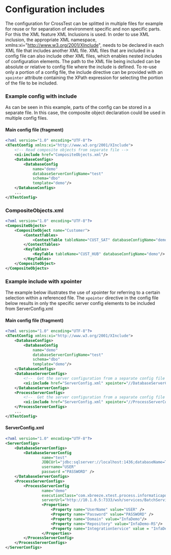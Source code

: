 # Configuration includes
The configuration for CrossTest can be splitted in multiple files for example for reuse or for separation of environment specific and non specific parts. For this the XML feature XML Inclusions is used.
In order to use XML inclusion, the appropriate XML namespace, xmlns:xi="http://www.w3.org/2001/XInclude", needs to be declared in each XML file that includes another XML file. XML files that are included in a config file can also include other XML files, which enables nested includes of configuration elements. The path to the XML file being included can be absolute or relative to config file where the include is defined. To re-use only a portion of a config file, the include directive can be provided with an `xpointer` attribute containing the XPath expression for selecting the portion of the file to be included.

### Example config with include
As can be seen in this example, parts of the config can be stored in a separate file. In this case, the composite object declaration could be used in multiple config files.

#### Main config file (fragment)
``` xml
<?xml version="1.0" encoding="UTF-8"?>
<XTestConfig xmlns:xi="http://www.w3.org/2001/XInclude">
	<!-- Read composite objects from separate file -->
    <xi:include href="CompositeObjects.xml"/>
	<DatabaseConfigs>		
		<DatabaseConfig 
			name="demo" 
			databaseServerConfigName="test"		
			schema="dbo"
			template="demo"/>	
	</DatabaseConfigs>
	...
</XTestConfig>
```

### CompositeObjects.xml
``` xml
<?xml version="1.0" encoding="UTF-8"?>     
<CompositeObjects>
    <CompositeObject name="Customer">
        <ContextTables>
            <ContextTable tableName="CUST_SAT" databaseConfigName="demo"/>						
        </ContextTables>
        <KeyTables>
            <KeyTable tableName="CUST_HUB" databaseConfigName="demo"/>
        </KeyTables>
    </CompositeObject>
</CompositeObjects>
```

### Example include with xpointer
The example below illustrates the use of xpointer for referring to a certain selection within a referenced file. The `xpointer` directive in the config file below results in only the specific server config elements to be included from ServerConfig.xml

#### Main config file (fragment)
``` xml
<?xml version="1.0" encoding="UTF-8"?>
<XTestConfig xmlns:xi="http://www.w3.org/2001/XInclude">
	<DatabaseConfigs>		
		<DatabaseConfig 
			name="demo" 
			databaseServerConfigName="test"		
			schema="dbo"
			template="demo"/>	
	</DatabaseConfigs>
    <DatabaseServerConfigs>		
		<!--  Get the server configuration from a separate config file -->
		<xi:include href="ServerConfig.xml" xpointer="//DatabaseServerConfig"/>		
	</DatabaseServerConfigs>
    <ProcessServerConfigs>
		<!--  Get the server configuration from a separate config file -->
		<xi:include href="ServerConfig.xml" xpointer="//ProcessServerConfig"/>
	</ProcessServerConfigs>
	...
</XTestConfig>
```


#### ServerConfig.xml
``` xml
<?xml version="1.0" encoding="UTF-8"?>     
<ServerConfigs>
	<DatabaseServerConfigs>
		<DatabaseServerConfig 
				name="test" 
				JDBCUrl="jdbc:sqlserver://localhost:1436;databaseName=TestDB" 
				username="USER" 
				password ="PASSWORD" />
	</DatabaseServerConfigs>
	<ProcessServerConfigs>
		<ProcessServerConfig 
				name="demo" 
				executionClass="com.xbreeze.xtest.process.informaticapowercenter.execution.InformaticaPowerCenterExecutor"
				serverUrl="http://10.1.0.5:7333/wsh/services/BatchServices/DataIntegration">
				<Properties>
					<Property name="UserName" value="USER" />
					<Property name="Password" value="PASSWORD" />
					<Property name="Domain" value="InfaDemo"/>
					<Property name="Repository" value="InfaDemo-RS"/>
					<Property name="IntegrationService" value = "InfaDemo_IS"/>
				</Properties>
		</ProcessServerConfig>
	</ProcessServerConfigs>
</ServerConfigs>
```